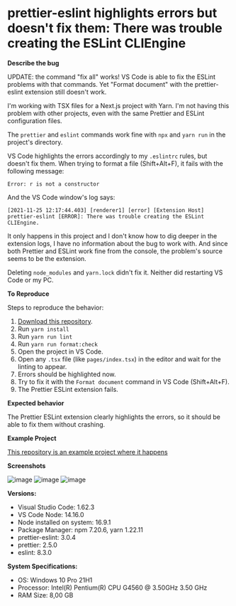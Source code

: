 # prettier-eslint highlights errors but doesn't fix them: There was trouble creating the ESLint CLIEngine

**Describe the bug**

UPDATE: the command "fix all" works! VS Code is able to fix the ESLint problems with that commands. Yet "Format document" with the prettier-eslint extension still doesn't work.

I'm working with TSX files for a Next.js project with Yarn. I'm not having this problem with other projects, even with the same Prettier and ESLint configuration files.

The `prettier` and `eslint` commands work fine with `npx` and `yarn run` in the project's directory.

VS Code highlights the errors accordingly to my `.eslintrc` rules, but doesn't fix them. When trying to format a file (Shift+Alt+F), it fails with the following message:

`Error: r is not a constructor`

And the VS Code window's log says:

`[2021-11-25 12:17:44.403] [renderer1] [error] [Extension Host] prettier-eslint [ERROR]: There was trouble creating the ESLint CLIEngine.`

It only happens in this project and I don't know how to dig deeper in the extension logs, I have no information about the bug to work with. And since both Prettier and ESLint work fine from the console, the problem's source seems to be the extension.

Deleting `node_modules` and `yarn.lock` didn't fix it. Neither did restarting VS Code or my PC.

**To Reproduce**

Steps to reproduce the behavior:
1. [Download this repository](https://github.com/ownchoice/bug-vs-code-prettier-eslint).
2. Run `yarn install`
3. Run `yarn run lint`
4. Run `yarn run format:check`
5. Open the project in VS Code.
4. Open any `.tsx` file (like `pages/index.tsx`) in the editor and wait for the linting to appear.
5. Errors should be highlighted now.
6. Try to fix it with the `Format document` command in VS Code (Shift+Alt+F).
7. The Prettier ESLint extension fails.

**Expected behavior**

The Prettier ESLint extension clearly highlights the errors, so it should be able to fix them without crashing.

**Example Project**

[This repository is an example project where it happens](https://github.com/ownchoice/bug-vs-code-prettier-eslint)

**Screenshots**

![image](https://user-images.githubusercontent.com/22414323/143471012-905f924a-6b6d-4f92-9e07-aa0e2c581e9b.png)
![image](https://user-images.githubusercontent.com/22414323/143471103-7dc45251-f3bf-4675-a5d0-7ee11c3bbfdb.png)
![image](https://user-images.githubusercontent.com/22414323/143471249-6851e7eb-49f5-4ce2-ad0b-95e0c5e6f164.png)


**Versions:**
- Visual Studio Code: 1.62.3
- VS Code Node: 14.16.0
- Node installed on system: 16.9.1
- Package Manager: npm 7.20.6, yarn 1.22.11
- prettier-eslint: 3.0.4
- prettier: 2.5.0
- eslint: 8.3.0

**System Specifications:**
- OS: Windows 10 Pro 21H1
- Processor: Intel(R) Pentium(R) CPU G4560 @ 3.50GHz   3.50 GHz
- RAM Size: 8,00 GB
 
